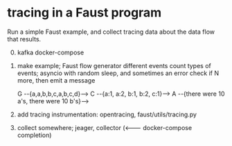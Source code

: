 # tracing in a Faust program

Run a simple Faust example, and collect tracing data about the data flow that results.

0. kafka docker-compose

1. make example; Faust flow
     generator different events
     count types of events; asyncio with random sleep, and sometimes an error
     check if N more, then emit a message
        
     G --{a,a,b,b,c,a,b,c,d}--> C --{a:1, a:2, b:1, b:2, c:1}--> A --{there were 10 a's, there were 10 b's}-->
     
2. add tracing instrumentation: opentracing, faust/utils/tracing.py

3. collect somewhere; jeager, collector  (<--- docker-compose completion)
